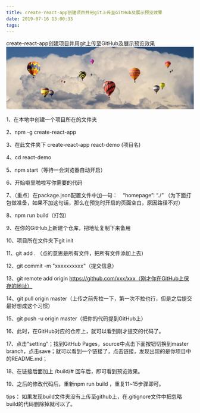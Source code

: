 ```yaml
---
title: create-react-app创建项目并用git上传至GitHub及展示预览效果
date: 2019-07-16 13:00:33
tags: 
---
```


create-react-app创建项目并用git上传至GitHub及展示预览效果
![balloon](create-react-app创建项目并用git上传至GitHub及展示预览效果/balloon.jpg)
<!-- more -->

1、在本地中创建一个项目所在的文件夹

2、npm -g create-react-app

3、在此文件夹下 create-react-app react-demo (项目名)

4、cd react-demo

5、npm start（等待一会浏览器自动开启）

6、开始噼里啪啦写你需要的代码

7、（重点）在package.json配置文件中加一句：　“homepage”: “./” （为下面打包做准备，如果不加这句话，那么在预览时开启的页面空白，原因路径不对）

8、npm run build（打包）

9、在你的GitHub上新建个仓库，把地址复制下来备用

10、项目所在文件夹下git init

11、git add . （点的意思是所有文件，把所有文件添加上去）

12、git commit -m "xxxxxxxxxx"（提交信息）

13、git remote add origin https://github.com/xxx/xxx（刚才你在GitHub上保存的地址）

14、git pull origin master（上传之前先拉一下，第一次不拉也行，但是之后提交最好想成这个习惯）

15、git push -u origin master（把你的代码提到GitHub上）

16、此时，在GitHub对应的仓库上，就可以看到刚才提交的代码了。

17、点击“setting”；找到GitHub Pages，source中点击下面按钮切换到master branch，点击save；就可以看到一个链接了，点击链接，发现出现的是你项目中的README.md；

18、在链接后面加上   /build/#    回车后，即可看到预览效果。 

19、之后的修改代码后，重新npm run build ，重复11~15步骤即可。

tips： 如果发现build文件夹没有上传至github上，在.gitignore文件中把忽略build的代码删除掉就可以了。